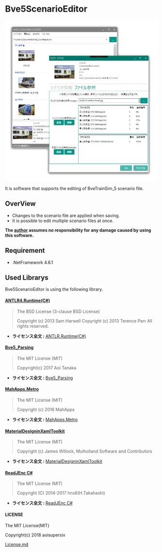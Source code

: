 Bve5ScenarioEditor
===

![bve5ScenarioEditor](images/bve5scenarioeditor.png)

It is software that supports the editing of BveTrainSim_5 scenario file.

## OverView
- Changes to the scenario file are applied when saving.
- It is possible to edit multiple scenario files at once.

**The [author](https://github.com/aoisupersix) assumes no responsibility for any damage caused by using this software.**

## Requirement
- .NetFramework 4.6.1

## Used Librarys
Bve5ScenarioEditor is using the following library.

#### [ANTLR4.Runtime(C#)](https://github.com/tunnelvisionlabs/antlr4cs)
>The BSD License (3-clause BSD License)
>
>Copyright (c) 2013 Sam Harwell
>Copyright (c) 2013 Terence Parr
>All rights reserved.

*  **ライセンス全文 :** [ANTLR.Runtime(C#)](https://raw.githubusercontent.com/tunnelvisionlabs/antlr4cs/master/LICENSE.txt)

#### [Bve5_Parsing](https://github.com/aoisupersix/Bve5_Parsing)
>The MIT License (MIT)
>
>Copyright(c) 2017 Aoi Tanaka

*  **ライセンス全文 :** [Bve5_Parsing](https://github.com/aoisupersix/Bve5_Parsing/blob/master/License.md)

#### [MahApps.Metro](https://github.com/MahApps/MahApps.Metro/tree/master)
>The MIT License (MIT)
>
>Copyright (c) 2016 MahApps

* **ライセンス全文 :** [MahApps.Metro](https://github.com/MahApps/MahApps.Metro/blob/master/LICENSE)

#### [MaterialDesigninXamlToolkit](https://github.com/ButchersBoy/MaterialDesignInXamlToolkit)
>The MIT License (MIT)
>
>Copyright (c) James Willock,  Mulholland Software and Contributors

* **ライセンス全文 :** [MaterialDesigninXamlToolkit](https://github.com/ButchersBoy/MaterialDesignInXamlToolkit/blob/master/LICENSE)

#### [ReadJEnc C#](https://github.com/hnx8/ReadJEnc)
>The MIT License (MIT)
>
>Copyright (C) 2014-2017 hnx8(H.Takahashi)

* **ライセンス全文 :** [ReadJEnc C#](http://hp.vector.co.jp/authors/VA055804/HNXgrep/ReadJEnc_Readme.txt)

#### LICENSE
The MIT License(MIT)

Copyright(c) 2018 aoisupersix

[License.md](License.md)
